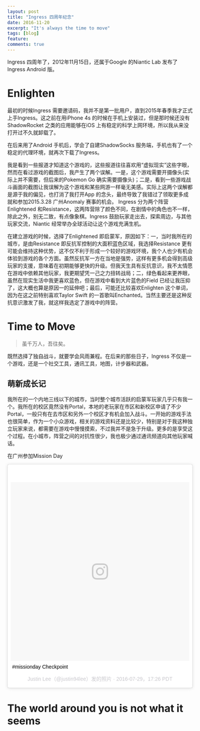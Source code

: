 ```yaml
---
layout: post
title: "Ingress 四周年纪念"
date: 2016-11-20
excerpt: "It's always the time to move"
tags: [blog]
feature: 
comments: true
---
```


Ingress 四周年了，2012年11月15日，还属于Google 的Niantic Lab 发布了Ingress Android 版。

# Enlighten

最初的时候Ingress 需要邀请码，我并不是第一批用户，直到2015年春季我才正式上手Ingress。这之前在用iPhone 4s 的时候在手机上安装过，但是那时候还没有ShadowRocket 之类的应用能够在iOS 上有稳定的科学上网环境，所以我从来没打开过不久就卸载了。

在后来用了Android 手机后，学会了自建ShadowSocks 服务端，手机也有了一个稳定的代理环境，就再次下载了Ingress。

我是看到一些报道才知道这个游戏的，这些报道往往喜欢用“虚拟现实”这些字眼，然而在看过游戏的截图后，我产生了两个误解。一是，这个游戏需要开摄像头(实际上并不需要，但后来的Pokemon Go 确实需要摄像头)；二是，看到一些游戏战斗画面的截图让我误解为这个游戏和某些网游一样毫无美感。实际上这两个误解都是源于我的偏见，也打消了我打开App 的念头，最终导致了我错过了领取更多成就和参加2015.3.28 广州Anomaly 赛事的机会。
Ingress 分为两个阵营Enlightened 和Resistance，这两阵营除了颜色不同，在剧情中的角色也不一样，除此之外，别无二致，有点像象棋。Ingress 鼓励玩家走出去，探索周边，与其他玩家交流，Niantic 经常举办全球活动让这个游戏充满生机。

在建立游戏的时候，选择了Enlightened 即启蒙军，原因如下：一，当时我所在的城市，是由Resistance 即反抗军控制的大面积蓝色区域，我选择Resistance 更有可能会维持这种优势，这不仅不利于形成一个较好的游戏环境，我个人也少有机会体验到游戏的各个方面。虽然反抗军一方在当地是强势，这样有更多机会得到高级玩家的支援，意味着在初期能够更快的升级。但我天生具有反抗意识，我不太情愿在游戏中依赖其他玩家，我更期望凭一己之力扭转战局；二，绿色看起来更养眼，虽然在现实生活中我更喜欢蓝色，但在游戏中看到大片蓝色的Field 已经让我压抑了，这大概也算是原因一的延伸吧；最后，可能还比较喜欢Enlighten 这个单词，因为在这之前特别喜欢Taylor Swift 的一首歌叫Enchanted。当然主要还是这种反抗意识激发了我，就这样我选定了游戏中的阵营。


# Time to Move

>虽千万人，吾往矣。

既然选择了独自战斗，就要学会风雨兼程。在后来的那些日子，Ingress 不仅是一个游戏，还是一个社交工具，通讯工具，地图，计步器和武器。

## 萌新成长记

我所在的一个内地三线以下的城市，当时整个城市活跃的启蒙军玩家几乎只有我一个。我所在的校区竟然没有Portal，本地的老玩家在市区和新校区申请了不少Portal，一般只有在去市区和另外一个校区才有机会加入战斗。一开始的游戏手法也很简单，作为一个小众游戏，相关的游戏资料还是比较少，特别是对于我这种独立玩家来说，都需要在游戏中慢慢摸索，不过我并不是急于升级。更多的是享受这个过程。在小城市，阵营之间的对抗性很少，我也极少通过通讯频道向其他玩家喊话。

在广州参加Mission Day

<blockquote class="instagram-media" data-instgrm-captioned data-instgrm-version="7" style=" background:#FFF; border:0; border-radius:3px; box-shadow:0 0 1px 0 rgba(0,0,0,0.5),0 1px 10px 0 rgba(0,0,0,0.15); margin: 1px; max-width:658px; padding:0; width:99.375%; width:-webkit-calc(100% - 2px); width:calc(100% - 2px);"><div style="padding:8px;"> <div style=" background:#F8F8F8; line-height:0; margin-top:40px; padding:50.0% 0; text-align:center; width:100%;"> <div style=" background:url(data:image/png;base64,iVBORw0KGgoAAAANSUhEUgAAACwAAAAsCAMAAAApWqozAAAABGdBTUEAALGPC/xhBQAAAAFzUkdCAK7OHOkAAAAMUExURczMzPf399fX1+bm5mzY9AMAAADiSURBVDjLvZXbEsMgCES5/P8/t9FuRVCRmU73JWlzosgSIIZURCjo/ad+EQJJB4Hv8BFt+IDpQoCx1wjOSBFhh2XssxEIYn3ulI/6MNReE07UIWJEv8UEOWDS88LY97kqyTliJKKtuYBbruAyVh5wOHiXmpi5we58Ek028czwyuQdLKPG1Bkb4NnM+VeAnfHqn1k4+GPT6uGQcvu2h2OVuIf/gWUFyy8OWEpdyZSa3aVCqpVoVvzZZ2VTnn2wU8qzVjDDetO90GSy9mVLqtgYSy231MxrY6I2gGqjrTY0L8fxCxfCBbhWrsYYAAAAAElFTkSuQmCC); display:block; height:44px; margin:0 auto -44px; position:relative; top:-22px; width:44px;"></div></div> <p style=" margin:8px 0 0 0; padding:0 4px;"> <a href="https://www.instagram.com/p/BIdyh9-hs6y/" style=" color:#000; font-family:Arial,sans-serif; font-size:14px; font-style:normal; font-weight:normal; line-height:17px; text-decoration:none; word-wrap:break-word;" target="_blank">#missionday Checkpoint</a></p> <p style=" color:#c9c8cd; font-family:Arial,sans-serif; font-size:14px; line-height:17px; margin-bottom:0; margin-top:8px; overflow:hidden; padding:8px 0 7px; text-align:center; text-overflow:ellipsis; white-space:nowrap;">Justin Lee（@justin94lee）发的照片 · <time style=" font-family:Arial,sans-serif; font-size:14px; line-height:17px;" datetime="2016-07-30T00:26:55+00:00">2016-07-29，17:26 PDT</time></p></div></blockquote>
<script async defer src="//platform.instagram.com/en_US/embeds.js"></script>


# The world around you is not what it seems
